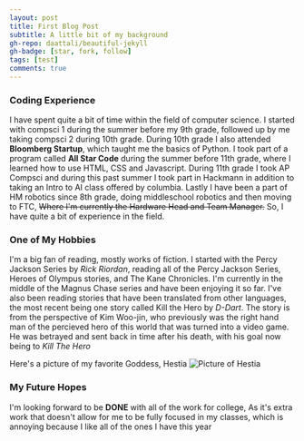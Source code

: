 ```yaml
---
layout: post
title: First Blog Post
subtitle: A little bit of my background
gh-repo: daattali/beautiful-jekyll
gh-badge: [star, fork, follow]
tags: [test]
comments: true
---
```


### Coding Experience

I have spent quite a bit of time within the field of computer science. I started with compsci 1 during the summer before my 9th grade, followed up by me taking compsci 2 during 10th grade. During 10th grade I also attended **Bloomberg Startup**, which taught me the basics of Python. I took part of a program called **All Star Code** during the summer before 11th grade, where I learned how to use HTML, CSS and Javascript. During 11th grade I took AP Compsci and during this past summer I took part in Hackmann in addition to taking an Intro to AI class offered by columbia. Lastly I have been a part of HM robotics since 8th grade, doing middleschool robotics and then moving to FTC, ~~Where I'm currently the Hardware Head and Team Manager.~~ So, I have quite a bit of experience in the field.

### One of My Hobbies

I'm a big fan of reading, mostly works of fiction. I started with the Percy Jackson Series by _Rick Riordan_, reading all of the Percy Jackson Series, Heroes of Olympus stories, and The Kane Chronicles. I'm currently in the middle of the Magnus Chase series and have been enjoying it so far. I've also been reading stories that have been translated from other languages, the most recent being one story called Kill the Hero by _D-Dart_. The story is from the perspective of Kim Woo-jin, who previously was the right hand man of the percieved hero of this world that was turned into a video game. He was betrayed and sent back in time after his death, with his goal now being to _Kill The Hero_

Here's a picture of my favorite Goddess, Hestia
![Picture of Hestia](https://vignette.wikia.nocookie.net/olympians/images/a/aa/Hestia.png/revision/latest?cb=20151107203008)

### My Future Hopes

I'm looking forward to be **DONE** with all of the work for college, As it's extra work that doesn't allow for me to be fully focused in my classes, which is annoying because I like all of the ones I have this year
